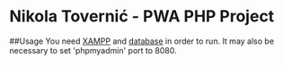 # Nikola Tovernić - PWA PHP Project

##Usage
You need [XAMPP](https://www.apachefriends.org/index.html) and [database](https://drive.google.com/file/d/1NBywFgHeIamHtVjxmA1KgfDYMA_PmnVb/view?usp=sharing) in order to run.
It may also be necessary to set 'phpmyadmin' port to 8080.
